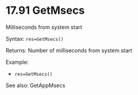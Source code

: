 # 17.91 GetMsecs 

Milliseconds from system start 

Syntax: `res=GetMsecs()` 

Returns: Number of milliseconds from system start 

Example: 

* `res=GetMsecs()`

See also: GetAppMsecs

